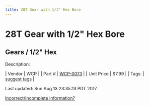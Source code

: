 ```yaml
---
title: 28T Gear with 1/2" Hex Bore
---
```


# 28T Gear with 1/2" Hex Bore
## Gears / 1/2" Hex
Description: 	 

| Vendor | WCP | 
| Part # | [WCP-0073](http://www.wcproducts.net/WCP-0073) | 
| Unit Price | $7.99 | 
| Tags: | [suggest tags](https://docs.google.com/forms/d/e/1FAIpQLSeWyY8v3RgOty-MyWmh9U0iivNYN_molChYyS-0U-o-kOAv_g/viewform) | 

Last updated: Sun Aug 13 23:35:13 PDT 2017

 [Incorrect/Incomplete information?](https://docs.google.com/forms/d/e/1FAIpQLSeWyY8v3RgOty-MyWmh9U0iivNYN_molChYyS-0U-o-kOAv_g/viewform)